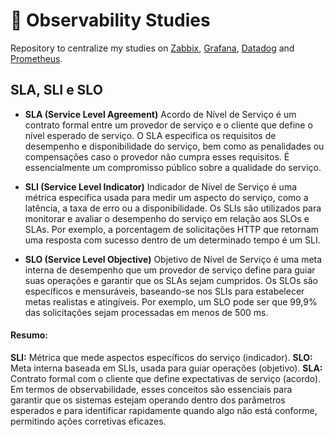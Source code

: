 # 👀 Observability Studies

Repository to centralize my studies on [Zabbix](./Zabbix/), [Grafana](./Grafana/), [Datadog](./Datadog/) and [Prometheus](./Prometheus/).

## SLA, SLI e SLO

- **SLA (Service Level Agreement)**
Acordo de Nível de Serviço é um contrato formal entre um provedor de serviço e o cliente que define o nível esperado de serviço. O SLA especifica os requisitos de desempenho e disponibilidade do serviço, bem como as penalidades ou compensações caso o provedor não cumpra esses requisitos. É essencialmente um compromisso público sobre a qualidade do serviço.

- **SLI (Service Level Indicator)**
Indicador de Nível de Serviço é uma métrica específica usada para medir um aspecto do serviço, como a latência, a taxa de erro ou a disponibilidade. Os SLIs são utilizados para monitorar e avaliar o desempenho do serviço em relação aos SLOs e SLAs. Por exemplo, a porcentagem de solicitações HTTP que retornam uma resposta com sucesso dentro de um determinado tempo é um SLI.

- **SLO (Service Level Objective)**
Objetivo de Nível de Serviço é uma meta interna de desempenho que um provedor de serviço define para guiar suas operações e garantir que os SLAs sejam cumpridos. Os SLOs são específicos e mensuráveis, baseando-se nos SLIs para estabelecer metas realistas e atingíveis. Por exemplo, um SLO pode ser que 99,9% das solicitações sejam processadas em menos de 500 ms.

#### Resumo:
**SLI:** Métrica que mede aspectos específicos do serviço (indicador).
**SLO:** Meta interna baseada em SLIs, usada para guiar operações (objetivo).
**SLA:** Contrato formal com o cliente que define expectativas de serviço (acordo).
Em termos de observabilidade, esses conceitos são essenciais para garantir que os sistemas estejam operando dentro dos parâmetros esperados e para identificar rapidamente quando algo não está conforme, permitindo ações corretivas eficazes.

